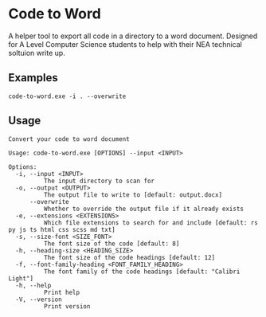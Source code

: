# Code to Word

A helper tool to export all code in a directory to a word document. Designed for A Level Computer Science students to help with their NEA technical soltuion write up.

## Examples

```
code-to-word.exe -i . --overwrite
```

## Usage

```
Convert your code to word document

Usage: code-to-word.exe [OPTIONS] --input <INPUT>

Options:
  -i, --input <INPUT>
          The input directory to scan for
  -o, --output <OUTPUT>
          The output file to write to [default: output.docx]
      --overwrite
          Whether to override the output file if it already exists
  -e, --extensions <EXTENSIONS>
          Which file extensions to search for and include [default: rs py js ts html css scss md txt]
  -s, --size-font <SIZE_FONT>
          The font size of the code [default: 8]
  -h, --heading-size <HEADING_SIZE>
          The font size of the code headings [default: 12]
  -f, --font-family-heading <FONT_FAMILY_HEADING>
          The font family of the code headings [default: "Calibri Light"]
  -h, --help
          Print help
  -V, --version
          Print version
```